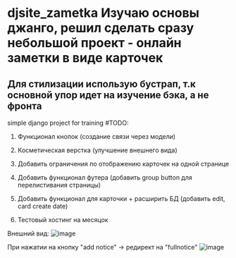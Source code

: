 # djsite_zametka Изучаю основы джанго, решил сделать сразу небольшой проект - онлайн заметки в виде карточек
## Для стилизации использую бустрап, т.к основной упор идет на изучение бэка, а не фронта
simple django project for training
#TODO:
1) Функционал кнопок (создание связи через модели)

2) Косметическая верстка (улучшение внешнего вида)

3) Добавить ограничения по отображению карточек на одной странице

4) Добавить функционал футера (добавить group button для перелистивания страницы)

5) Добавить функционал для карточки + расширить БД (добавить edit, card create date)

6) Тестовый хостинг на месяцок 


Внешний вид: 
![image](https://user-images.githubusercontent.com/42943035/187775023-c155dd7b-2032-4ba7-a36d-5c11a090de04.png)

При нажатии на кнопку "add notice" -> редирект на "fullnotice"
![image](https://user-images.githubusercontent.com/42943035/187795194-57a46cc2-03f8-4abd-9aa8-ae89c5401ce7.png)


       
